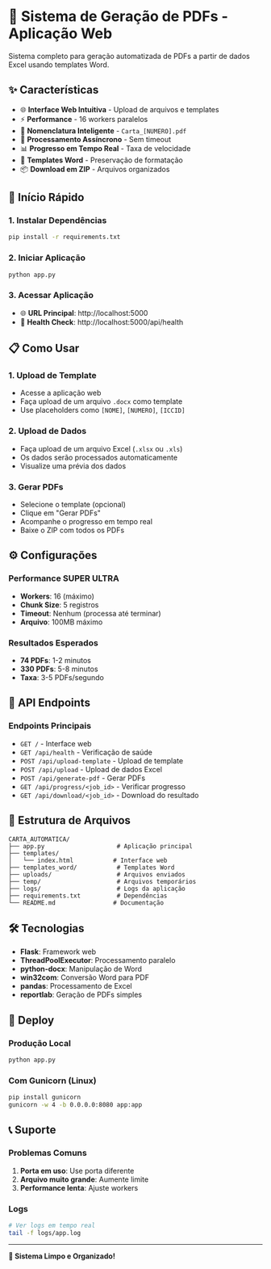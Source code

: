 # 🚀 Sistema de Geração de PDFs - Aplicação Web

Sistema completo para geração automatizada de PDFs a partir de dados Excel usando templates Word.

## ✨ Características

- 🌐 **Interface Web Intuitiva** - Upload de arquivos e templates
- ⚡ **Performance** - 16 workers paralelos
- 📄 **Nomenclatura Inteligente** - `Carta_[NUMERO].pdf`
- 🔄 **Processamento Assíncrono** - Sem timeout
- 📊 **Progresso em Tempo Real** - Taxa de velocidade
- 🎨 **Templates Word** - Preservação de formatação
- 📦 **Download em ZIP** - Arquivos organizados

## 🚀 Início Rápido

### 1. Instalar Dependências
```bash
pip install -r requirements.txt
```

### 2. Iniciar Aplicação
```bash
python app.py
```

### 3. Acessar Aplicação
- 🌐 **URL Principal**: http://localhost:5000
- 🔗 **Health Check**: http://localhost:5000/api/health

## 📋 Como Usar

### 1. Upload de Template
- Acesse a aplicação web
- Faça upload de um arquivo `.docx` como template
- Use placeholders como `[NOME]`, `[NUMERO]`, `[ICCID]`

### 2. Upload de Dados
- Faça upload de um arquivo Excel (`.xlsx` ou `.xls`)
- Os dados serão processados automaticamente
- Visualize uma prévia dos dados

### 3. Gerar PDFs
- Selecione o template (opcional)
- Clique em "Gerar PDFs"
- Acompanhe o progresso em tempo real
- Baixe o ZIP com todos os PDFs

## ⚙️ Configurações

### Performance SUPER ULTRA
- **Workers**: 16 (máximo)
- **Chunk Size**: 5 registros
- **Timeout**: Nenhum (processa até terminar)
- **Arquivo**: 100MB máximo

### Resultados Esperados
- **74 PDFs**: 1-2 minutos
- **330 PDFs**: 5-8 minutos
- **Taxa**: 3-5 PDFs/segundo

## 🔧 API Endpoints

### Endpoints Principais
- `GET /` - Interface web
- `GET /api/health` - Verificação de saúde
- `POST /api/upload-template` - Upload de template
- `POST /api/upload` - Upload de dados Excel
- `POST /api/generate-pdf` - Gerar PDFs
- `GET /api/progress/<job_id>` - Verificar progresso
- `GET /api/download/<job_id>` - Download do resultado

## 📁 Estrutura de Arquivos

```
CARTA_AUTOMATICA/
├── app.py                    # Aplicação principal
├── templates/
│   └── index.html           # Interface web
├── templates_word/           # Templates Word
├── uploads/                  # Arquivos enviados
├── temp/                     # Arquivos temporários
├── logs/                     # Logs da aplicação
├── requirements.txt          # Dependências
└── README.md                # Documentação
```

## 🛠️ Tecnologias

- **Flask**: Framework web
- **ThreadPoolExecutor**: Processamento paralelo
- **python-docx**: Manipulação de Word
- **win32com**: Conversão Word para PDF
- **pandas**: Processamento de Excel
- **reportlab**: Geração de PDFs simples

## 🚀 Deploy

### Produção Local
```bash
python app.py
```

### Com Gunicorn (Linux)
```bash
pip install gunicorn
gunicorn -w 4 -b 0.0.0.0:8080 app:app
```

## 📞 Suporte

### Problemas Comuns
1. **Porta em uso**: Use porta diferente
2. **Arquivo muito grande**: Aumente limite
3. **Performance lenta**: Ajuste workers

### Logs
```bash
# Ver logs em tempo real
tail -f logs/app.log
```

---

**🎉 Sistema Limpo e Organizado!** 
